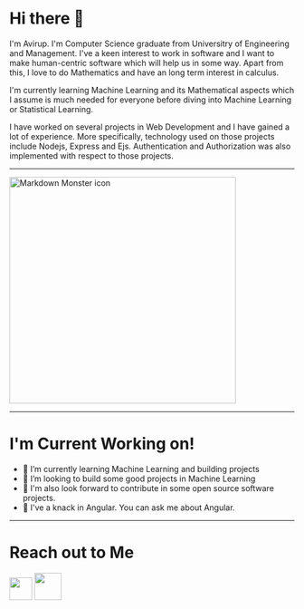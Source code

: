 <h1> Hi there 👋 </h1>
<p>I'm Avirup. I'm Computer Science graduate from Universitry of Engineering and Management. I've a keen interest to work in software and I want to make human-centric software which will help us in some way. Apart from this, I love to do Mathematics and have an long term interest in calculus. 

I'm currently learning Machine Learning and its Mathematical aspects which I assume is much needed for everyone before diving into Machine Learning or Statistical Learning.

I have worked on several projects in Web Development and I have gained a lot of experience. More specifically, technology used on those projects include Nodejs, Express and Ejs. Authentication and Authorization was also implemented with respect to those projects.
</p>
<hr>
<img src="https://s3-ap-southeast-1.amazonaws.com/letsintern.com/misc/images/letsintern_login.png" width="400px; height="400px" alt="Markdown Monster icon">
<hr>
<h1>I'm Current Working on!</h1>
<ul>
  <li>🌱 I’m currently learning Machine Learning and building projects</li>
  <li>👯 I’m looking to build some good projects in Machine Learning</li>
  <li>👯 I'm also look forward to contribute in some open source software projects.</li>
  <li>💬 I've a knack in Angular. You can ask me about Angular.</li>
</ul>
<hr>

<h1>Reach out to Me</h1>
<a href="https://www.linkedin.com/in/avirup-mondal-0ba746151"><img src="https://image.flaticon.com/icons/png/512/61/61109.png" "width= "40px" height="40px"></a>
<a href="https://www.facebook.com/avirup49/"><img src="https://www.pinclipart.com/picdir/middle/81-815589_facebook-comments-black-fb-logo-png-clipart.png" width="48px" height="48px"></a>                                                                                              
